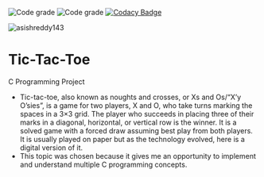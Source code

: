 ![Code grade](https://api.codiga.io/project/31271/score/svg) ![Code grade](https://api.codiga.io/project/31271/status/svg) [![Codacy Badge](https://app.codacy.com/project/badge/Grade/41a6a11988c541cf961abb01041d109e)](https://www.codacy.com/gh/asishreddy143/M1_Tic-Tac-Toe_Game/dashboard?utm_source=github.com&amp;utm_medium=referral&amp;utm_content=asishreddy143/M1_Tic-Tac-Toe_Game&amp;utm_campaign=Badge_Grade)

![asishreddy143](https://user-images.githubusercontent.com/42888048/153711806-a2eba5d2-b4ea-46a4-a9c0-801287207928.svg)

#  Tic-Tac-Toe
C Programming Project
 * Tic-tac-toe, also known as noughts and crosses, or Xs and Os/“X’y O’sies”, is a game for two players, X and O, who take turns marking the spaces in a 3×3 grid. The player who succeeds in placing three of their marks in a diagonal, horizontal, or vertical row is the winner. It is a solved game with a forced draw assuming best play from both players. It is usually played on paper but as the technology evolved, here is a digital version of it.
 * This topic was chosen because it gives me an opportunity to implement and understand multiple C programming concepts.
